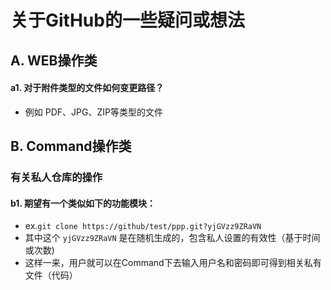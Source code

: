 # 关于GitHub的一些疑问或想法

## A. WEB操作类
#### a1. 对于附件类型的文件如何变更路径？
- 例如 PDF、JPG、ZIP等类型的文件

## B. Command操作类
### 有关私人仓库的操作
#### b1. 期望有一个类似如下的功能模块：
- ex.`git clone https://github/test/ppp.git?yjGVzz9ZRaVN`
- 其中这个 `yjGVzz9ZRaVN` 是在随机生成的，包含私人设置的有效性（基于时间或次数)
- 这样一来，用户就可以在Command下去输入用户名和密码即可得到相关私有文件（代码）
